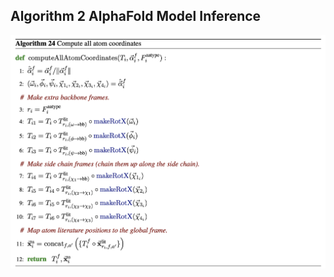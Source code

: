 ## **Algorithm 2** AlphaFold Model Inference
![figure](../img/algorithm/../algorithms/computeAllAtomCoordinates.png)